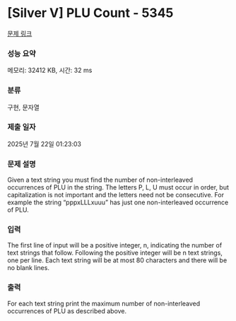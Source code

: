 # [Silver V] PLU Count - 5345 

[문제 링크](https://www.acmicpc.net/problem/5345) 

### 성능 요약

메모리: 32412 KB, 시간: 32 ms

### 분류

구현, 문자열

### 제출 일자

2025년 7월 22일 01:23:03

### 문제 설명

<p>Given a text string you must find the number of non-interleaved occurrences of PLU in the string. The letters P, L, U must occur in order, but capitalization is not important and the letters need not be consecutive. For example the string “pppxLLLxuuu” has just one non-interleaved occurrence of PLU.</p>

### 입력 

 <p>The first line of input will be a positive integer, n, indicating the number of text strings that follow. Following the positive integer will be n text strings, one per line. Each text string will be at most 80 characters and there will be no blank lines.</p>

### 출력 

 <p>For each text string print the maximum number of non-interleaved occurrences of PLU as described above.</p>

